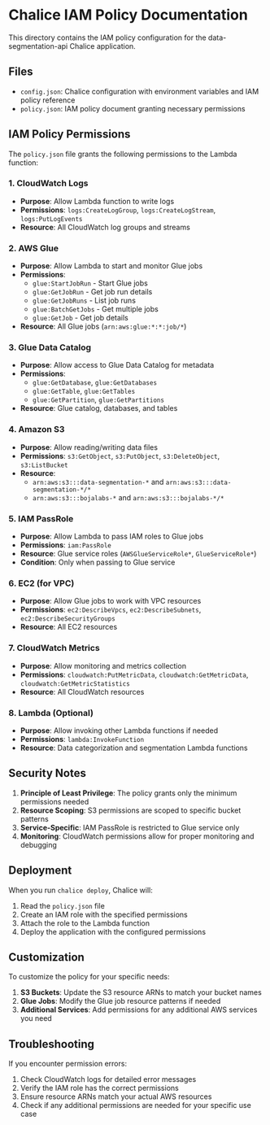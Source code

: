 # Chalice IAM Policy Documentation

This directory contains the IAM policy configuration for the data-segmentation-api Chalice application.

## Files

- `config.json`: Chalice configuration with environment variables and IAM policy reference
- `policy.json`: IAM policy document granting necessary permissions

## IAM Policy Permissions

The `policy.json` file grants the following permissions to the Lambda function:

### 1. CloudWatch Logs
- **Purpose**: Allow Lambda function to write logs
- **Permissions**: `logs:CreateLogGroup`, `logs:CreateLogStream`, `logs:PutLogEvents`
- **Resource**: All CloudWatch log groups and streams

### 2. AWS Glue
- **Purpose**: Allow Lambda to start and monitor Glue jobs
- **Permissions**: 
  - `glue:StartJobRun` - Start Glue jobs
  - `glue:GetJobRun` - Get job run details
  - `glue:GetJobRuns` - List job runs
  - `glue:BatchGetJobs` - Get multiple jobs
  - `glue:GetJob` - Get job details
- **Resource**: All Glue jobs (`arn:aws:glue:*:*:job/*`)

### 3. Glue Data Catalog
- **Purpose**: Allow access to Glue Data Catalog for metadata
- **Permissions**: 
  - `glue:GetDatabase`, `glue:GetDatabases`
  - `glue:GetTable`, `glue:GetTables`
  - `glue:GetPartition`, `glue:GetPartitions`
- **Resource**: Glue catalog, databases, and tables

### 4. Amazon S3
- **Purpose**: Allow reading/writing data files
- **Permissions**: `s3:GetObject`, `s3:PutObject`, `s3:DeleteObject`, `s3:ListBucket`
- **Resource**: 
  - `arn:aws:s3:::data-segmentation-*` and `arn:aws:s3:::data-segmentation-*/*`
  - `arn:aws:s3:::bojalabs-*` and `arn:aws:s3:::bojalabs-*/*`

### 5. IAM PassRole
- **Purpose**: Allow Lambda to pass IAM roles to Glue jobs
- **Permissions**: `iam:PassRole`
- **Resource**: Glue service roles (`AWSGlueServiceRole*`, `GlueServiceRole*`)
- **Condition**: Only when passing to Glue service

### 6. EC2 (for VPC)
- **Purpose**: Allow Glue jobs to work with VPC resources
- **Permissions**: `ec2:DescribeVpcs`, `ec2:DescribeSubnets`, `ec2:DescribeSecurityGroups`
- **Resource**: All EC2 resources

### 7. CloudWatch Metrics
- **Purpose**: Allow monitoring and metrics collection
- **Permissions**: `cloudwatch:PutMetricData`, `cloudwatch:GetMetricData`, `cloudwatch:GetMetricStatistics`
- **Resource**: All CloudWatch resources

### 8. Lambda (Optional)
- **Purpose**: Allow invoking other Lambda functions if needed
- **Permissions**: `lambda:InvokeFunction`
- **Resource**: Data categorization and segmentation Lambda functions

## Security Notes

1. **Principle of Least Privilege**: The policy grants only the minimum permissions needed
2. **Resource Scoping**: S3 permissions are scoped to specific bucket patterns
3. **Service-Specific**: IAM PassRole is restricted to Glue service only
4. **Monitoring**: CloudWatch permissions allow for proper monitoring and debugging

## Deployment

When you run `chalice deploy`, Chalice will:
1. Read the `policy.json` file
2. Create an IAM role with the specified permissions
3. Attach the role to the Lambda function
4. Deploy the application with the configured permissions

## Customization

To customize the policy for your specific needs:

1. **S3 Buckets**: Update the S3 resource ARNs to match your bucket names
2. **Glue Jobs**: Modify the Glue job resource patterns if needed
3. **Additional Services**: Add permissions for any additional AWS services you need

## Troubleshooting

If you encounter permission errors:

1. Check CloudWatch logs for detailed error messages
2. Verify the IAM role has the correct permissions
3. Ensure resource ARNs match your actual AWS resources
4. Check if any additional permissions are needed for your specific use case 